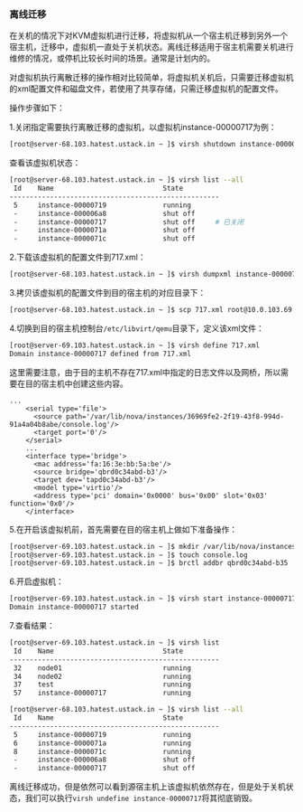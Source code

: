 ### **离线迁移**

在关机的情况下对KVM虚拟机进行迁移，将虚拟机从一个宿主机迁移到另外一个宿主机，迁移中，虚拟机一直处于关机状态。离线迁移适用于宿主机需要关机进行维修的情况，或停机比较长时间的场景。通常是计划内的。

对虚拟机执行离散迁移的操作相对比较简单，将虚拟机关机后，只需要迁移虚拟机的xml配置文件和磁盘文件，若使用了共享存储，只需迁移虚拟机的配置文件。

操作步骤如下：

1.关闭指定需要执行离散迁移的虚拟机，以虚拟机instance-00000717为例：

```bash
[root@server-68.103.hatest.ustack.in ~ ]$ virsh shutdown instance-00000717
```

查看该虚拟机状态：

```bash
[root@server-68.103.hatest.ustack.in ~ ]$ virsh list --all
 Id    Name                           State
----------------------------------------------------
 5     instance-00000719              running
 -     instance-000006a8              shut off
 -     instance-00000717              shut off     # 已关闭
 -     instance-0000071a              shut off
 -     instance-0000071c              shut off
```

2.下载该虚拟机的配置文件到717.xml：

```bash
[root@server-68.103.hatest.ustack.in ~ ]$ virsh dumpxml instance-00000717 > 717.xml
```

3.拷贝该虚拟机的配置文件到目的宿主机的对应目录下：

```bash
[root@server-68.103.hatest.ustack.in ~ ]$ scp 717.xml root@10.0.103.69 /etc/libvirt/qemu
```

4.切换到目的宿主机控制台`/etc/libvirt/qemu`目录下，定义该xml文件：

```bash
[root@server-69.103.hatest.ustack.in ~ ]$ virsh define 717.xml 
Domain instance-00000717 defined from 717.xml
```

这里需要注意，由于目的主机不存在717.xml中指定的日志文件以及网桥，所以需要在目的宿主机中创建这些内容。

```
...
    <serial type='file'>
      <source path='/var/lib/nova/instances/36969fe2-2f19-43f8-994d-91a4a04b8abe/console.log'/>
      <target port='0'/>
    </serial>
    ...
    <interface type='bridge'>
      <mac address='fa:16:3e:bb:5a:be'/>
      <source bridge='qbrd0c34abd-b3'/>
      <target dev='tapd0c34abd-b3'/>
      <model type='virtio'/>
      <address type='pci' domain='0x0000' bus='0x00' slot='0x03' function='0x0'/>
    </interface>
```

5.在开启该虚拟机前，首先需要在目的宿主机上做如下准备操作：

```bash
[root@server-69.103.hatest.ustack.in ~ ]$ mkdir /var/lib/nova/instances/36969fe2-2f19-43f8-994d-91a4a04b8abe/
[root@server-69.103.hatest.ustack.in ~ ]$ touch console.log
[root@server-69.103.hatest.ustack.in ~ ]$ brctl addbr qbrd0c34abd-b35
```

6.开启虚拟机：

```bash
[root@server-69.103.hatest.ustack.in ~ ]$ virsh start instance-00000717
Domain instance-00000717 started
```

7.查看结果：

```bash
[root@server-69.103.hatest.ustack.in ~ ]$ virsh list
 Id    Name                           State
----------------------------------------------------
 32    node01                         running
 34    node02                         running
 37    test                           running
 57    instance-00000717              running
```

```bash
[root@server-68.103.hatest.ustack.in ~ ]$ virsh list --all
 Id    Name                           State
----------------------------------------------------
 5     instance-00000719              running
 6     instance-0000071a              running
 8     instance-0000071c              running
 -     instance-000006a8              shut off
 -     instance-00000717              shut off
```

离线迁移成功，但是依然可以看到源宿主机上该虚拟机依然存在，但是处于关机状态，我们可以执行`virsh undefine instance-00000717`将其彻底销毁。

